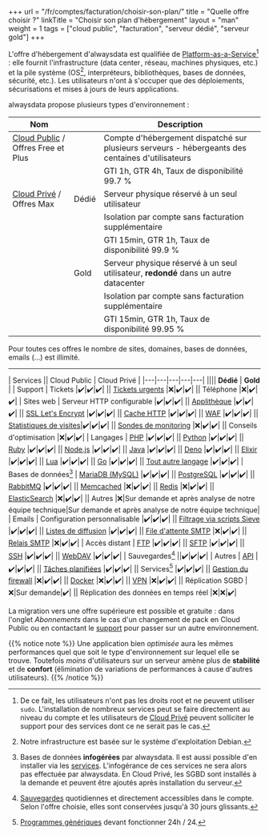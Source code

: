 +++
url = "/fr/comptes/facturation/choisir-son-plan/"
title = "Quelle offre choisir ?"
linkTitle = "Choisir son plan d'hébergement"
layout = "man"
weight = 1
tags = ["cloud public", "facturation", "serveur dédié", "serveur gold"]
+++

L'offre d'hébergement d'alwaysdata est qualifiée de [Platform-as-a-Service](https://fr.wikipedia.org/wiki/Plate-forme_en_tant_que_service)[^1] : elle fournit l'infrastructure (data cen­ter , réseau, machines phy­siques, etc.) et la pile système (OS[^2], inter­pré­teurs, biblio­thèques, bases de don­nées, sécu­ri­té, etc.). Les utilisateurs n'ont à s'occuper que des déploiements, sécurisations et mises à jours de leurs applications.

alwaysdata propose plusieurs types d'environnement :

| Nom || Description |
|---|---|---|
| [Cloud Public](accounts/billing/public-cloud-prices) / Offres Free et Plus || Compte d'hébergement dispatché sur plusieurs serveurs - hébergeants des centaines d'utilisateurs |
||| GTI 1h, GTR 4h, Taux de disponibilité 99.7 % |
| [Cloud Privé](accounts/billing/private-cloud-prices) / Offres Max | Dédié | Serveur physique réservé à un seul utilisateur |
||| Isolation par compte sans facturation supplémentaire |
||| GTI 15min, GTR 1h, Taux de disponibilité 99.9 % |
|| Gold | Serveur physique réservé à un seul utilisateur, **redondé** dans un autre datacenter |
||| Isolation par compte sans facturation supplémentaire |
||| GTI 15min, GTR 1h, Taux de disponibilité 99.95 % |

Pour toutes ces offres le nombre de sites, domaines, bases de données, emails (...) est illimité.

---

| Services || Cloud Public | Cloud Privé |
|---|---|---|---|---|
|||| **Dédié** | **Gold** |
| Support | Tickets |✔️|✔️|✔️|
|| [Tickets urgents](accounts/urgent-ticket) |❌|✔️|✔️|
|| Téléphone |❌|✔️|✔️|
| Sites web | Serveur HTTP configurable |✔️|✔️|✔️|
|| [Applithèque](marketplace) |✔️|✔️|✔️|
|| [SSL Let's Encrypt](security/ssl-tls/lets-encrypt) |✔️|✔️|✔️|
|| [Cache HTTP](sites/http-cache) |✔️|✔️|✔️|
|| [WAF](sites/waf) |✔️|✔️|✔️|
|| [Statistiques de visites](analytics)|✔️|✔️|✔️|
|| [Sondes de monitoring](sites/use-probes) |❌|✔️|✔️|
|| Conseils d'optimisation |❌|✔️|✔️|
| Langages | [PHP](languages/php) |✔️|✔️|✔️|
|| [Python](languages/python) |✔️|✔️|✔️|
|| [Ruby](languages/ruby) |✔️|✔️|✔️|
|| [Node.js](languages/nodejs) |✔️|✔️|✔️|
|| [Java](languages/java) |✔️|✔️|✔️|
|| [Deno](languages/deno) |✔️|✔️|✔️|
|| [Elixir](languages/elixir) |✔️|✔️|✔️|
|| [Lua](languages/lua) |✔️|✔️|✔️|
|| [Go](languages/go) |✔️|✔️|✔️|
|| [Tout autre langage](languages) |✔️|✔️|✔️|
| Bases de données[^3] | [MariaDB (MySQL)](databases/mariadb) |✔️|✔️|✔️|
|| [PostgreSQL](databases/postgresql) |✔️|✔️|✔️|
|| [RabbitMQ](databases/rabbitmq) |✔️|✔️|✔️|
|| [Memcached](databases/memcached) |❌|✔️|✔️|
|| [Redis](databases/redis) |❌|✔️|✔️|
|| [ElasticSearch](databases/elasticsearch) |❌|✔️|✔️|
|| Autres |❌|Sur demande et après analyse de notre équipe technique|Sur demande et après analyse de notre équipe technique|
| Emails | Configuration personnalisable |✔️|✔️|✔️|
|| [Filtrage via scripts Sieve](e-mails/use-sieve-scripts) |✔️|✔️|✔️|
|| [Listes de diffusion](e-mails/mailing-lists) |✔️|✔️|✔️|
|| [File d'attente SMTP](e-mails/smtp-queue) |❌|✔️|✔️|
|| [Relais SMTP](e-mails/smtp-relay) |❌|✔️|✔️|
| Accès distant | [FTP](remote-access/ftp) |✔️|✔️|✔️|
|| [SFTP](remote-access/sftp) |✔️|✔️|✔️|
|| [SSH](remote-access/ssh) |✔️|✔️|✔️|
|| [WebDAV](remote-access/webdav) |✔️|✔️|✔️|
| Sauvegardes[^4] ||✔️|✔️|✔️|
| Autres | [API](api) |✔️|✔️|✔️|
|| [Tâches planifiées](tasks) |✔️|✔️|✔️|
|| Services[^5] |✔️|✔️|✔️|
|| [Gestion du firewall](security/network/configure-firewall) |❌|✔️|✔️|
|| [Docker](advanced/docker) |❌|✔️|✔️|
|| [VPN](security/vpn) |❌|✔️|✔️|
|| Réplication SGBD |❌|Sur demande|✔️|
|| Réplication des données en temps réel |❌|❌|✔️|

La migration vers une offre supérieure est possible et gratuite : dans l'onglet _Abonnements_ dans le cas d'un changement de pack en Cloud Public ou en contactant le [support](https://admin.alwaysdata.com/support/add/) pour passer sur un autre environnement.

{{% notice note %}}
Une application bien _optimisée_ aura les mêmes performances quel que soit le type d'environnement sur lequel elle se trouve. Toutefois _moins_ d'utilisateurs sur un serveur amène plus de **stabilité** et de **confort** (élimination de variations de performances à cause d'autres utilisateurs).
{{% /notice %}}

[^1]: De ce fait, les utilisateurs n'ont pas les droits root et ne peuvent utiliser `sudo`. L'installation de nombreux services peut se faire directement au niveau du compte et les utilisateurs de [Cloud Privé](accounts/billing/private-cloud-prices) peuvent solliciter le support pour des services dont ce ne serait pas le cas.
[^2]: Notre infrastructure est basée sur le système d'exploitation Debian.
[^3]: Bases de données **infogérées** par alwaysdata. Il est aussi possible d'en installer via les [services](services). L'infogérance de ces services ne sera alors pas effectuée par alwaysdata. En Cloud Privé, les SGBD sont installés à la demande et peuvent être ajoutés après installation du serveur.
[^4]: [Sauvegardes](backups) quotidiennes et directement accessibles dans le compte. Selon l'offre choisie, elles sont conservées jusqu'à 30 jours glissants.
[^5]: [Programmes génériques](services) devant fonctionner 24h / 24.
